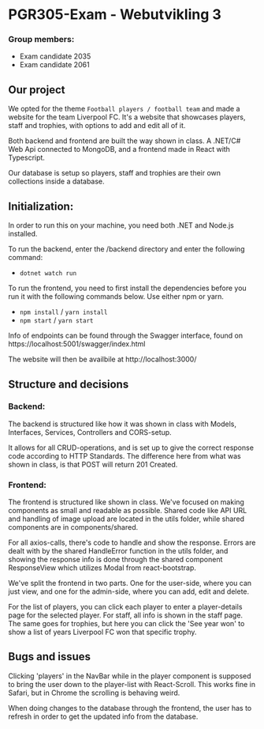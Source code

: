 # PGR305-Exam - Webutvikling 3

### Group members:
* Exam candidate 2035
* Exam candidate 2061

## Our project
We opted for the theme `Football players / football team` and made a website for the team Liverpool FC. It's a website that showcases players, staff and trophies, with options to add and edit all of it. 

Both backend and frontend are built the way shown in class. A .NET/C# Web Api connected to MongoDB, and a frontend made in React with Typescript.

Our database is setup so players, staff and trophies are their own collections inside a database. 


## Initialization:
In order to run this on your machine, you need both .NET and Node.js installed. 

To run the backend, enter the /backend directory and enter the following command:
- `dotnet watch run`

To run the frontend, you need to first install the dependencies before you run it with the following commands below. Use either npm or yarn.
- `npm install` / `yarn install`
- `npm start` / `yarn start`

Info of endpoints can be found through the Swagger interface, found on https://localhost:5001/swagger/index.html

The website will then be availbile at http://localhost:3000/

## Structure and decisions

### Backend:
The backend is structured like how it was shown in class with Models, Interfaces, Services, Controllers and CORS-setup. 

It allows for all CRUD-operations, and is set up to give the correct response code according to HTTP Standards. The difference here from what was shown in class, is that POST will return 201 Created.

### Frontend:
The frontend is structured like shown in class. We've focused on making components as small and readable as possible. Shared code like API URL and handling of image upload are located in the utils folder, while shared components are in components/shared. 

For all axios-calls, there's code to handle and show the response. Errors are dealt with by the shared HandleError function in the utils folder, and showing the response info is done through the shared component ResponseView which utilizes Modal from react-bootstrap.

We've split the frontend in two parts. One for the user-side, where you can just view, and one for the admin-side, where you can add, edit and delete.

For the list of players, you can click each player to enter a player-details page for the selected player. For staff, all info is shown in the staff page. The same goes for trophies, but here you can click the 'See year won' to show a list of years Liverpool FC won that specific trophy.

## Bugs and issues
Clicking 'players' in the NavBar while in the player component is supposed to bring the user down to the player-list with React-Scroll. This works fine in Safari, but in Chrome the scrolling is behaving weird. 

When doing changes to the database through the frontend, the user has to refresh in order to get the updated info from the database.